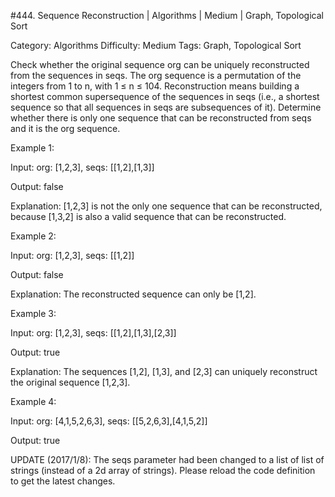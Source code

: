 #444. Sequence Reconstruction | Algorithms | Medium | Graph, Topological Sort

Category: Algorithms
Difficulty: Medium
Tags: Graph, Topological Sort

Check whether the original sequence org can be uniquely reconstructed from the sequences in seqs. The org sequence is a permutation of the integers from 1 to n, with 1 ≤ n ≤ 104. Reconstruction means building a shortest common supersequence of the sequences in seqs (i.e., a shortest sequence so that all sequences in seqs are subsequences of it). Determine whether there is only one sequence that can be reconstructed from seqs and it is the org sequence.

Example 1:

Input:
org: [1,2,3], seqs: [[1,2],[1,3]]

Output:
false

Explanation:
[1,2,3] is not the only one sequence that can be reconstructed, because [1,3,2] is also a valid sequence that can be reconstructed.



Example 2:

Input:
org: [1,2,3], seqs: [[1,2]]

Output:
false

Explanation:
The reconstructed sequence can only be [1,2].



Example 3:

Input:
org: [1,2,3], seqs: [[1,2],[1,3],[2,3]]

Output:
true

Explanation:
The sequences [1,2], [1,3], and [2,3] can uniquely reconstruct the original sequence [1,2,3].



Example 4:

Input:
org: [4,1,5,2,6,3], seqs: [[5,2,6,3],[4,1,5,2]]

Output:
true




UPDATE (2017/1/8):
The seqs parameter had been changed to a list of list of strings (instead of a 2d array of strings). Please reload the code definition to get the latest changes.


